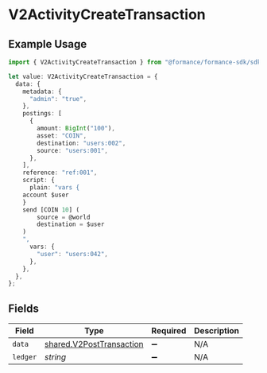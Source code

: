 # V2ActivityCreateTransaction

## Example Usage

```typescript
import { V2ActivityCreateTransaction } from "@formance/formance-sdk/sdk/models/shared";

let value: V2ActivityCreateTransaction = {
  data: {
    metadata: {
      "admin": "true",
    },
    postings: [
      {
        amount: BigInt("100"),
        asset: "COIN",
        destination: "users:002",
        source: "users:001",
      },
    ],
    reference: "ref:001",
    script: {
      plain: "vars {
    account $user
    }
    send [COIN 10] (
    	source = @world
    	destination = $user
    )
    ",
      vars: {
        "user": "users:042",
      },
    },
  },
};
```

## Fields

| Field                                                                       | Type                                                                        | Required                                                                    | Description                                                                 |
| --------------------------------------------------------------------------- | --------------------------------------------------------------------------- | --------------------------------------------------------------------------- | --------------------------------------------------------------------------- |
| `data`                                                                      | [shared.V2PostTransaction](../../../sdk/models/shared/v2posttransaction.md) | :heavy_minus_sign:                                                          | N/A                                                                         |
| `ledger`                                                                    | *string*                                                                    | :heavy_minus_sign:                                                          | N/A                                                                         |